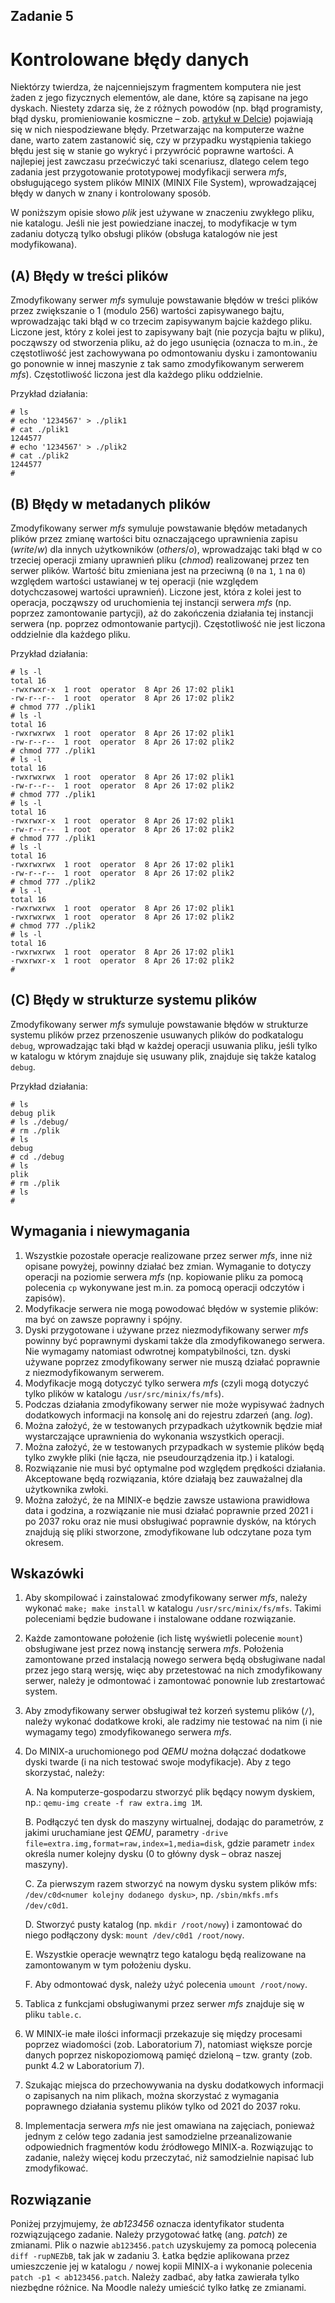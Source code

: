 <div role="main"><span id="maincontent"></span><h2>Zadanie 5</h2><div id="intro" class="box py-3 generalbox boxaligncenter"><div class="no-overflow"><h1>Kontrolowane błędy danych</h1>

<p>Niektórzy twierdza, że najcenniejszym fragmentem komputera nie jest żaden z jego
fizycznych elementów, ale dane, które są zapisane na jego dyskach. Niestety
zdarza się, że z różnych powodów (np. błąd programisty, błąd dysku,
promieniowanie kosmiczne – zob. <a href="http://www.deltami.edu.pl/temat/informatyka/2012/09/30/Promieniowanie_kosmiczne/">artykuł w Delcie</a>)
pojawiają się w nich niespodziewane błędy. Przetwarzając na komputerze ważne
dane, warto zatem zastanowić się, czy w przypadku wystąpienia takiego błędu jest
się w stanie go wykryć i przywrócić poprawne wartości. A najlepiej jest zawczasu
przećwiczyć taki scenariusz, dlatego celem tego zadania jest przygotowanie
prototypowej modyfikacji serwera  <em>mfs</em>, obsługującego system plików MINIX
(MINIX File System), wprowadzającej błędy w danych w znany i kontrolowany sposób.</p>

<p>W poniższym opisie słowo <em>plik</em> jest używane w znaczeniu zwykłego pliku,
nie katalogu. Jeśli nie jest powiedziane inaczej, to modyfikacje w tym zadaniu
dotyczą tylko obsługi plików (obsługa katalogów nie jest modyfikowana).</p>

<h2>(A) Błędy w treści plików</h2>

<p>Zmodyfikowany serwer <em>mfs</em> symuluje powstawanie błędów w treści plików przez
zwiększanie o 1 (modulo 256) wartości zapisywanego bajtu, wprowadzając taki błąd
w co trzecim zapisywanym bajcie każdego pliku. Liczone jest, który z kolei jest
to zapisywany bajt (nie pozycja bajtu w pliku), począwszy od stworzenia pliku,
aż do jego usunięcia (oznacza to m.in., że częstotliwość jest zachowywana po
odmontowaniu dysku i zamontowaniu go ponownie w innej maszynie z tak samo
zmodyfikowanym serwerem <em>mfs</em>). Częstotliwość liczona jest dla każdego pliku
oddzielnie.</p>

<p>Przykład działania:</p>

<pre><code># ls
# echo '1234567' &gt; ./plik1
# cat ./plik1
1244577
# echo '1234567' &gt; ./plik2
# cat ./plik2
1244577
#
</code></pre>

<h2>(B) Błędy w metadanych plików</h2>

<p>Zmodyfikowany serwer <em>mfs</em> symuluje powstawanie błędów metadanych plików przez
zmianę wartości bitu oznaczającego uprawnienia zapisu (<em>write</em>/<em>w</em>) dla innych
użytkowników (<em>others</em>/<em>o</em>), wprowadzając taki błąd w co trzeciej operacji
zmiany uprawnień pliku (<em>chmod</em>) realizowanej przez ten serwer plików. Wartość
bitu zmieniana jest na przeciwną (<code>0</code> na <code>1</code>, <code>1</code> na <code>0</code>) względem wartości
ustawianej w tej operacji (nie względem dotychczasowej wartości uprawnień).
Liczone jest, która z kolei jest to operacja, począwszy od uruchomienia tej
instancji serwera <em>mfs</em> (np. poprzez zamontowanie partycji), aż do zakończenia
działania tej instancji serwera (np. poprzez odmontowanie partycji).
Częstotliwość nie jest liczona oddzielnie dla każdego pliku.</p>

<p>Przykład działania:</p>

<pre><code># ls -l
total 16
-rwxrwxr-x  1 root  operator  8 Apr 26 17:02 plik1
-rw-r--r--  1 root  operator  8 Apr 26 17:02 plik2
# chmod 777 ./plik1
# ls -l
total 16
-rwxrwxrwx  1 root  operator  8 Apr 26 17:02 plik1
-rw-r--r--  1 root  operator  8 Apr 26 17:02 plik2
# chmod 777 ./plik1
# ls -l
total 16
-rwxrwxrwx  1 root  operator  8 Apr 26 17:02 plik1
-rw-r--r--  1 root  operator  8 Apr 26 17:02 plik2
# chmod 777 ./plik1
# ls -l
total 16
-rwxrwxr-x  1 root  operator  8 Apr 26 17:02 plik1
-rw-r--r--  1 root  operator  8 Apr 26 17:02 plik2
# chmod 777 ./plik1
# ls -l
total 16
-rwxrwxrwx  1 root  operator  8 Apr 26 17:02 plik1
-rw-r--r--  1 root  operator  8 Apr 26 17:02 plik2
# chmod 777 ./plik2
# ls -l
total 16
-rwxrwxrwx  1 root  operator  8 Apr 26 17:02 plik1
-rwxrwxrwx  1 root  operator  8 Apr 26 17:02 plik2
# chmod 777 ./plik2
# ls -l
total 16
-rwxrwxrwx  1 root  operator  8 Apr 26 17:02 plik1
-rwxrwxr-x  1 root  operator  8 Apr 26 17:02 plik2
#
</code></pre>

<h2>(C) Błędy w strukturze systemu plików</h2>

<p>Zmodyfikowany serwer <em>mfs</em> symuluje powstawanie błędów w strukturze systemu
plików przez przenoszenie usuwanych plików do podkatalogu <code>debug</code>, wprowadzając
taki błąd w każdej operacji usuwania pliku, jeśli tylko w katalogu w którym
znajduje się usuwany plik, znajduje się także katalog <code>debug</code>.</p>

<p>Przykład działania:</p>

<pre><code># ls
debug plik
# ls ./debug/
# rm ./plik
# ls
debug
# cd ./debug
# ls
plik
# rm ./plik
# ls
#
</code></pre>

<h2>Wymagania i niewymagania</h2>

<ol>
<li>Wszystkie pozostałe operacje realizowane przez serwer <em>mfs</em>, inne niż opisane
powyżej, powinny działać bez zmian. Wymaganie to dotyczy operacji na poziomie
serwera <em>mfs</em> (np. kopiowanie pliku za pomocą polecenia <code>cp</code> wykonywane jest
m.in. za pomocą operacji odczytów i zapisów).</li>
<li>Modyfikacje serwera nie mogą powodować błędów w systemie plików: ma być on
zawsze poprawny i spójny.</li>
<li>Dyski przygotowane i używane przez niezmodyfikowany serwer <em>mfs</em> powinny być
poprawnymi dyskami także dla zmodyfikowanego serwera. Nie wymagamy natomiast
odwrotnej kompatybilności, tzn. dyski używane poprzez zmodyfikowany serwer nie
muszą działać poprawnie z niezmodyfikowanym serwerem.</li>
<li>Modyfikacje mogą dotyczyć tylko serwera <em>mfs</em> (czyli mogą dotyczyć tylko
plików w katalogu <code>/usr/src/minix/fs/mfs</code>).</li>
<li>Podczas działania zmodyfikowany serwer nie może wypisywać żadnych dodatkowych
informacji na konsolę ani do rejestru zdarzeń (ang. <em>log</em>).</li>
<li>Można założyć, że w testowanych przypadkach użytkownik będzie miał
wystarczające uprawnienia do wykonania wszystkich operacji.</li>
<li>Można założyć, że w testowanych przypadkach w systemie plików będą tylko
zwykłe pliki (nie łącza, nie pseudourządzenia itp.) i katalogi.</li>
<li>Rozwiązanie nie musi być optymalne pod względem prędkości działania.
Akceptowane będą rozwiązania, które działają bez zauważalnej dla użytkownika
zwłoki.</li>
<li>Można założyć, że na MINIX-e będzie zawsze ustawiona prawidłowa data i
godzina, a rozwiązanie nie musi działać poprawnie przed 2021 i po 2037 roku oraz
nie musi obsługiwać poprawnie dysków, na których znajdują się pliki stworzone,
zmodyfikowane lub odczytane poza tym okresem.</li>
</ol>

<h2>Wskazówki</h2>

<ol>
<li><p>Aby skompilować i zainstalować zmodyfikowany serwer <em>mfs</em>, należy wykonać
<code>make; make install</code> w katalogu <code>/usr/src/minix/fs/mfs</code>. Takimi poleceniami
będzie budowane i instalowane oddane rozwiązanie.</p></li>
<li><p>Każde zamontowane położenie (ich listę wyświetli polecenie <code>mount</code>)
obsługiwane jest przez nową instancję serwera <em>mfs</em>. Położenia zamontowane przed
instalacją nowego serwera będą obsługiwane nadal przez jego starą wersję, więc
aby przetestować na nich zmodyfikowany serwer, należy je odmontować i zamontować
ponownie lub zrestartować system.</p></li>
<li><p>Aby zmodyfikowany serwer obsługiwał też korzeń systemu plików (<code>/</code>), należy
wykonać dodatkowe kroki, ale radzimy nie testować na nim (i nie wymagamy tego)
zmodyfikowanego serwera <em>mfs</em>.</p></li>
<li><p>Do MINIX-a uruchomionego pod <em>QEMU</em> można dołączać dodatkowe dyski twarde
(i na nich testować swoje modyfikacje). Aby z tego skorzystać, należy:</p>

<p>A. Na komputerze-gospodarzu stworzyć plik będący nowym dyskiem, np.:
<code>qemu-img create -f raw extra.img 1M</code>.</p>

<p>B. Podłączyć ten dysk do maszyny wirtualnej, dodając do parametrów, z jakimi
uruchamiane jest <em>QEMU</em>, parametry
<code>-drive file=extra.img,format=raw,index=1,media=disk</code>, gdzie parametr <code>index</code>
określa numer kolejny dysku (0 to główny dysk – obraz naszej maszyny).</p>

<p>C. Za pierwszym razem stworzyć na nowym dysku system plików mfs:
<code>/dev/c0d&lt;numer kolejny dodanego dysku&gt;</code>, np. <code>/sbin/mkfs.mfs /dev/c0d1</code>.</p>

<p>D. Stworzyć pusty katalog (np. <code>mkdir /root/nowy</code>) i zamontować do niego
podłączony dysk: <code>mount /dev/c0d1 /root/nowy</code>.</p>

<p>E. Wszystkie operacje wewnątrz tego katalogu będą realizowane na
zamontowanym w tym położeniu dysku.</p>

<p>F. Aby odmontować dysk, należy użyć polecenia <code>umount /root/nowy</code>.</p></li>
<li><p>Tablica z funkcjami obsługiwanymi przez serwer <em>mfs</em> znajduje się w pliku <code>table.c</code>.</p></li>
<li><p>W MINIX-ie małe ilości informacji przekazuje się między procesami poprzez
wiadomości (zob. Laboratorium 7), natomiast większe porcje danych poprzez
niskopoziomową pamięć dzieloną – tzw. granty (zob. punkt 4.2 w Laboratorium 7).</p></li>
<li><p>Szukając miejsca do przechowywania na dysku dodatkowych informacji o zapisanych
na nim plikach, można skorzystać z wymagania poprawnego działania systemu plików
tylko od 2021 do 2037 roku.</p></li>
<li><p>Implementacja serwera <em>mfs</em> nie jest omawiana na zajęciach, ponieważ jednym z
celów tego zadania jest samodzielne przeanalizowanie odpowiednich fragmentów
kodu źródłowego MINIX-a. Rozwiązując to zadanie, należy więcej kodu przeczytać,
niż samodzielnie napisać lub zmodyfikować.</p></li>
</ol>

<h2>Rozwiązanie</h2>

<p>Poniżej przyjmujemy, że <em>ab123456</em> oznacza identyfikator studenta rozwiązującego
zadanie. Należy przygotować łatkę (ang. <em>patch</em>) ze zmianami. Plik o nazwie
<code>ab123456.patch</code> uzyskujemy za pomocą polecenia <code>diff -rupNEZbB</code>, tak jak w
zadaniu 3. Łatka będzie aplikowana przez umieszczenie jej w katalogu <code>/</code> nowej
kopii MINIX-a i wykonanie polecenia <code>patch -p1 &lt; ab123456.patch</code>. Należy zadbać,
aby łatka zawierała tylko niezbędne różnice. Na Moodle należy umieścić tylko
łatkę ze zmianami.</p>
    
</div></div>
